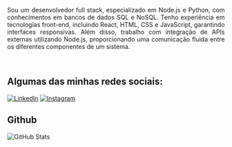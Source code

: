 <p align="justify">Sou um desenvolvedor full stack, especializado em Node.js e Python, com conhecimentos em bancos de dados SQL e NoSQL. Tenho experiência em tecnologias front-end, incluindo React, HTML, CSS e JavaScript, garantindo interfaces responsivas. Além disso, trabalho com integração de APIs externas utilizando Node.js, proporcionando uma comunicação fluida entre os diferentes componentes de um sistema.
</p>
 <br>

## Algumas das minhas redes sociais:

[![LinkedIn](https://img.shields.io/badge/LinkedIn-000?style=for-the-badge&logo=linkedin&logoColor=0E76A8)](https://www.linkedin.com/in/gustavolennyng/) 
[![Instagram](https://img.shields.io/badge/Instagram-000?style=for-the-badge&logo=instagram)](https://www.instagram.com/gustavo_lennyng/)


## Github
![GitHub Stats](https://github-readme-stats.vercel.app/api?username=GustavoLennyng&theme=transparent&bg_color=000&border_color=30A3DC&show_icons=true&icon_color=30A3DC&title_color=f0f8ff&text_color=FFF)
